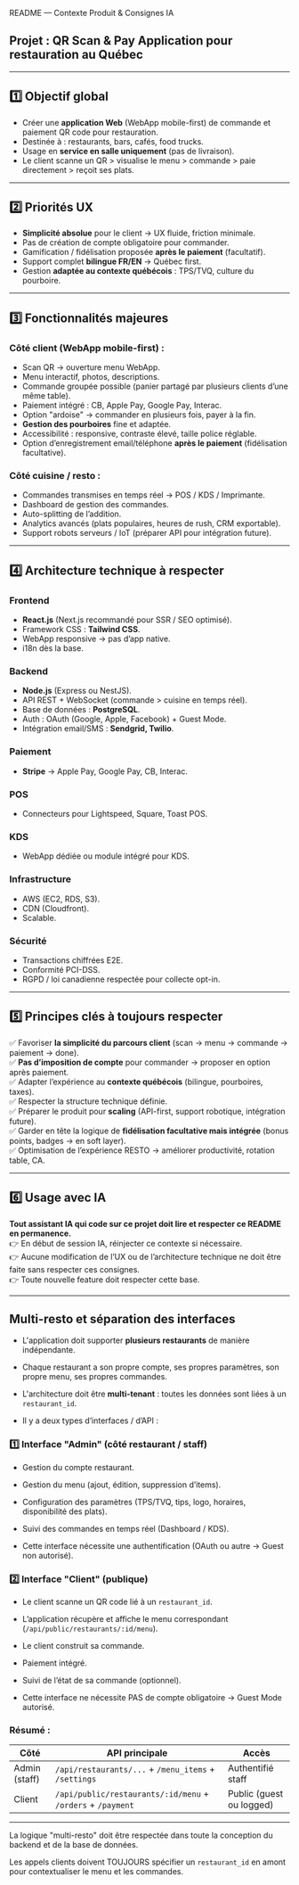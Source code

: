  README — Contexte Produit & Consignes IA  
## Projet : QR Scan & Pay Application pour restauration au Québec  

---

## 1️⃣ Objectif global

- Créer une **application Web** (WebApp mobile-first) de commande et paiement QR code pour restauration.
- Destinée à : restaurants, bars, cafés, food trucks.
- Usage en **service en salle uniquement** (pas de livraison).
- Le client scanne un QR > visualise le menu > commande > paie directement > reçoit ses plats.

---

## 2️⃣ Priorités UX

- **Simplicité absolue** pour le client → UX fluide, friction minimale.
- Pas de création de compte obligatoire pour commander.
- Gamification / fidélisation proposée **après le paiement** (facultatif).
- Support complet **bilingue FR/EN** → Québec first.
- Gestion **adaptée au contexte québécois** : TPS/TVQ, culture du pourboire.

---

## 3️⃣ Fonctionnalités majeures

### Côté client (WebApp mobile-first) :

- Scan QR → ouverture menu WebApp.
- Menu interactif, photos, descriptions.
- Commande groupée possible (panier partagé par plusieurs clients d’une même table).
- Paiement intégré : CB, Apple Pay, Google Pay, Interac.
- Option "ardoise" → commander en plusieurs fois, payer à la fin.
- **Gestion des pourboires** fine et adaptée.
- Accessibilité : responsive, contraste élevé, taille police réglable.
- Option d’enregistrement email/téléphone **après le paiement** (fidélisation facultative).

### Côté cuisine / resto :

- Commandes transmises en temps réel → POS / KDS / Imprimante.
- Dashboard de gestion des commandes.
- Auto-splitting de l’addition.
- Analytics avancés (plats populaires, heures de rush, CRM exportable).
- Support robots serveurs / IoT (préparer API pour intégration future).

---

## 4️⃣ Architecture technique à respecter

### Frontend

- **React.js** (Next.js recommandé pour SSR / SEO optimisé).
- Framework CSS : **Tailwind CSS**.
- WebApp responsive → pas d’app native.
- i18n dès la base.

### Backend

- **Node.js** (Express ou NestJS).
- API REST + WebSocket (commande > cuisine en temps réel).
- Base de données : **PostgreSQL**.
- Auth : OAuth (Google, Apple, Facebook) + Guest Mode.
- Intégration email/SMS : **Sendgrid, Twilio**.

### Paiement

- **Stripe** → Apple Pay, Google Pay, CB, Interac.

### POS

- Connecteurs pour Lightspeed, Square, Toast POS.

### KDS

- WebApp dédiée ou module intégré pour KDS.

### Infrastructure

- AWS (EC2, RDS, S3).
- CDN (Cloudfront).
- Scalable.

### Sécurité

- Transactions chiffrées E2E.
- Conformité PCI-DSS.
- RGPD / loi canadienne respectée pour collecte opt-in.

---

## 5️⃣ Principes clés à toujours respecter

✅ Favoriser **la simplicité du parcours client** (scan → menu → commande → paiement → done).  
✅ **Pas d’imposition de compte** pour commander → proposer en option après paiement.  
✅ Adapter l’expérience au **contexte québécois** (bilingue, pourboires, taxes).  
✅ Respecter la structure technique définie.  
✅ Préparer le produit pour **scaling** (API-first, support robotique, intégration future).  
✅ Garder en tête la logique de **fidélisation facultative mais intégrée** (bonus points, badges → en soft layer).  
✅ Optimisation de l’expérience RESTO → améliorer productivité, rotation table, CA.

---

## 6️⃣ Usage avec IA

**Tout assistant IA qui code sur ce projet doit lire et respecter ce README en permanence.**  
👉 En début de session IA, réinjecter ce contexte si nécessaire.  
👉 Aucune modification de l’UX ou de l’architecture technique ne doit être faite sans respecter ces consignes.  
👉 Toute nouvelle feature doit respecter cette base.

---
## Multi-resto et séparation des interfaces

- L'application doit supporter **plusieurs restaurants** de manière indépendante.
- Chaque restaurant a son propre compte, ses propres paramètres, son propre menu, ses propres commandes.
- L'architecture doit être **multi-tenant** : toutes les données sont liées à un `restaurant_id`.

- Il y a deux types d’interfaces / d’API :

### 1️⃣ Interface "Admin" (côté restaurant / staff)

- Gestion du compte restaurant.
- Gestion du menu (ajout, édition, suppression d’items).
- Configuration des paramètres (TPS/TVQ, tips, logo, horaires, disponibilité des plats).
- Suivi des commandes en temps réel (Dashboard / KDS).

- Cette interface nécessite une authentification (OAuth ou autre → Guest non autorisé).

### 2️⃣ Interface "Client" (publique)

- Le client scanne un QR code lié à un `restaurant_id`.
- L’application récupère et affiche le menu correspondant (`/api/public/restaurants/:id/menu`).
- Le client construit sa commande.
- Paiement intégré.
- Suivi de l’état de sa commande (optionnel).

- Cette interface ne nécessite PAS de compte obligatoire → Guest Mode autorisé.

### Résumé :

| Côté          | API principale                         | Accès |
|---------------|----------------------------------------|-------|
| Admin (staff) | `/api/restaurants/...` + `/menu_items` + `/settings` | Authentifié staff |
| Client        | `/api/public/restaurants/:id/menu` + `/orders` + `/payment` | Public (guest ou logged) |

---

La logique "multi-resto" doit être respectée dans toute la conception du backend et de la base de données.

Les appels clients doivent TOUJOURS spécifier un `restaurant_id` en amont pour contextualiser le menu et les commandes.


